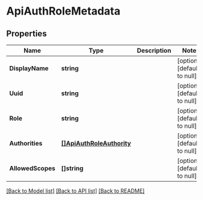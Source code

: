 # ApiAuthRoleMetadata

## Properties
Name | Type | Description | Notes
------------ | ------------- | ------------- | -------------
**DisplayName** | **string** |  | [optional] [default to null]
**Uuid** | **string** |  | [optional] [default to null]
**Role** | **string** |  | [optional] [default to null]
**Authorities** | [**[]ApiAuthRoleAuthority**](ApiAuthRoleAuthority.md) |  | [optional] [default to null]
**AllowedScopes** | **[]string** |  | [optional] [default to null]

[[Back to Model list]](../README.md#documentation-for-models) [[Back to API list]](../README.md#documentation-for-api-endpoints) [[Back to README]](../README.md)

